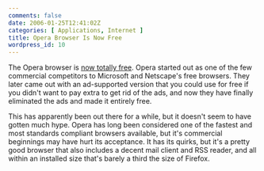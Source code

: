 ```yaml
---
comments: false
date: 2006-01-25T12:41:02Z
categories: [ Applications, Internet ]
title: Opera Browser Is Now Free
wordpress_id: 10
---
```


The Opera browser is [now totally free](http://my.opera.com/community/blog/show.dml/22627).  Opera started out as one of the few commercial competitors to Microsoft and Netscape's free browsers. They later came out with an ad-supported version that you could use for free if you didn't want to pay extra to get rid of the ads, and now they have finally eliminated the ads and made it entirely free.

This has apparently been out there for a while, but it doesn't seem to have gotten much hype. Opera has long been considered one of the fastest and most standards compliant browsers available, but it's commercial beginnings may have hurt its acceptance. It has its quirks, but it's a pretty good browser that also includes a decent mail client and RSS reader, and all within an installed size that's barely a third the size of Firefox.
